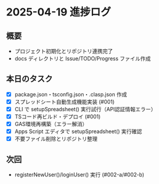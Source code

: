 # 2025-04-19 進捗ログ

## 概要
- プロジェクト初期化とリポジトリ連携完了
- docs ディレクトリと Issue/TODO/Progress ファイル作成

## 本日のタスク
- [x] package.json・tsconfig.json・.clasp.json 作成
- [x] スプレッドシート自動生成機能実装 (#001)
- [x] CLI で setupSpreadsheet() 実行試行（API認証情報エラー）
- [x] TSコード再ビルド・デプロイ (#001)
- [x] GAS環境再構築（エラー解消）
- [x] Apps Script エディタで setupSpreadsheet() 実行確認
- [x] 不要ファイル削除とリポジトリ整理

## 次回
- registerNewUser()/loginUser() 実行 (#002-a/#002-b)
